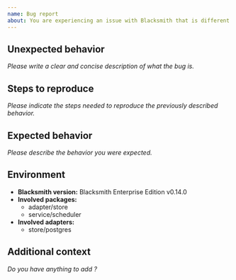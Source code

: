```yaml
---
name: Bug report
about: You are experiencing an issue with Blacksmith that is different than the documented or expected behavior
---
```


## Unexpected behavior

*Please write a clear and concise description of what the bug is.*

## Steps to reproduce

*Please indicate the steps needed to reproduce the previously described behavior.*

## Expected behavior

*Please describe the behavior you were expected.*

## Environment

- **Blacksmith version:** Blacksmith Enterprise Edition v0.14.0
- **Involved packages:**
  - adapter/store
  - service/scheduler
- **Involved adapters:**
  - store/postgres

## Additional context

*Do you have anything to add ?*

